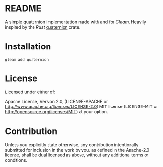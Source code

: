# README

A simple quaternion implementation made with and for *Gleam*. Heavily inspired by the *Rust* [quaternion](https://github.com/PistonDevelopers/quaternion) crate.

# Installation

```
gleam add quaternion
```

# License

Licensed under either of:

Apache License, Version 2.0, (LICENSE-APACHE or http://www.apache.org/licenses/LICENSE-2.0)
MIT license (LICENSE-MIT or http://opensource.org/licenses/MIT)
at your option.

# Contribution

Unless you explicitly state otherwise, any contribution intentionally submitted for inclusion in the work by you, as defined in the Apache-2.0 license, shall be dual licensed as above, without any additional terms or conditions.